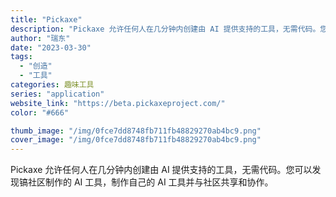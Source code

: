 ```yaml
---
title: "Pickaxe"
description: "Pickaxe 允许任何人在几分钟内创建由 AI 提供支持的工具，无需代码。您可以发现镐社区制作的 AI 工具，制作自己"
author: "瑞东"
date: "2023-03-30"
tags:
  - "创造"
  - "工具"
categories: 趣味工具
series: "application"
website_link: "https://beta.pickaxeproject.com/"
color: "#666"

thumb_image: "/img/0fce7dd8748fb711fb48829270ab4bc9.png"
cover_image: "/img/0fce7dd8748fb711fb48829270ab4bc9.png"
---
```


Pickaxe 允许任何人在几分钟内创建由 AI 提供支持的工具，无需代码。您可以发现镐社区制作的 AI 工具，制作自己的 AI 工具并与社区共享和协作。